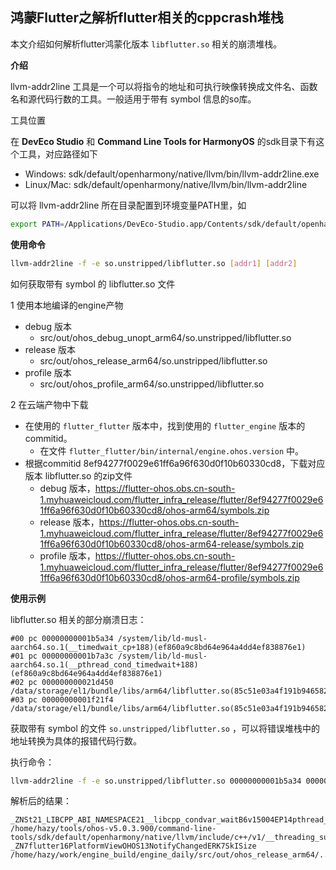 ##  鸿蒙Flutter之解析flutter相关的cppcrash堆栈

本文介绍如何解析flutter鸿蒙化版本 `libflutter.so` 相关的崩溃堆栈。

**介绍**

llvm-addr2line 工具是一个可以将指令的地址和可执行映像转换成文件名、函数名和源代码行数的工具。一般适用于带有 symbol 信息的so库。

工具位置

在 **DevEco Studio** 和 **Command Line Tools for HarmonyOS** 的sdk目录下有这个工具，对应路径如下

- Windows: sdk/default/openharmony/native/llvm/bin/llvm-addr2line.exe
- Linux/Mac: sdk/default/openharmony/native/llvm/bin/llvm-addr2line

可以将 llvm-addr2line 所在目录配置到环境变量PATH里，如

```sh
export PATH=/Applications/DevEco-Studio.app/Contents/sdk/default/openharmony/native/llvm/bin:$PATH
```



**使用命令**

```sh
llvm-addr2line -f -e so.unstripped/libflutter.so [addr1] [addr2]
```



如何获取带有 symbol 的 libflutter.so 文件

1 使用本地编译的engine产物

- debug 版本
  - src/out/ohos_debug_unopt_arm64/so.unstripped/libflutter.so
- release 版本
  - src/out/ohos_release_arm64/so.unstripped/libflutter.so
- profile 版本
  - src/out/ohos_profile_arm64/so.unstripped/libflutter.so

2 在云端产物中下载

- 在使用的 `flutter_flutter` 版本中，找到使用的 `flutter_engine` 版本的commitid。
  - 在文件 `flutter_flutter/bin/internal/engine.ohos.version` 中。
- 根据commitid 8ef94277f0029e61ff6a96f630d0f10b60330cd8，下载对应版本 libflutter.so 的zip文件
  - debug 版本，https://flutter-ohos.obs.cn-south-1.myhuaweicloud.com/flutter_infra_release/flutter/8ef94277f0029e61ff6a96f630d0f10b60330cd8/ohos-arm64/symbols.zip
  - release 版本，https://flutter-ohos.obs.cn-south-1.myhuaweicloud.com/flutter_infra_release/flutter/8ef94277f0029e61ff6a96f630d0f10b60330cd8/ohos-arm64-release/symbols.zip
  - profile 版本，https://flutter-ohos.obs.cn-south-1.myhuaweicloud.com/flutter_infra_release/flutter/8ef94277f0029e61ff6a96f630d0f10b60330cd8/ohos-arm64-profile/symbols.zip



**使用示例**

libflutter.so 相关的部分崩溃日志：

```log
#00 pc 00000000001b5a34 /system/lib/ld-musl-aarch64.so.1(__timedwait_cp+188)(ef860a9c8bd64e964a4dd4ef838876e1)
#01 pc 00000000001b7a3c /system/lib/ld-musl-aarch64.so.1(__pthread_cond_timedwait+188)(ef860a9c8bd64e964a4dd4ef838876e1)
#02 pc 000000000021d450 /data/storage/el1/bundle/libs/arm64/libflutter.so(85c51e03a4f191b946582701e79e1be4a0c83959)
#03 pc 00000000001f21f4 /data/storage/el1/bundle/libs/arm64/libflutter.so(85c51e03a4f191b946582701e79e1be4a0c83959)
```

获取带有 symbol 的文件 `so.unstripped/libflutter.so` ，可以将错误堆栈中的地址转换为具体的报错代码行数。

执行命令：

```sh
llvm-addr2line -f -e so.unstripped/libflutter.so 00000000001b5a34 00000000001b7a3c 000000000021d450 00000000001f21f4
```

解析后的结果：

```log
_ZNSt21_LIBCPP_ABI_NAMESPACE21__libcpp_condvar_waitB6v15004EP14pthread_cond_tP15pthread_mutex_t
/home/hazy/tools/ohos-v5.0.3.900/command-line-tools/sdk/default/openharmony/native/llvm/include/c++/v1/__threading_support:335
_ZN7flutter16PlatformViewOHOS13NotifyChangedERK7SkISize
/home/hazy/work/engine_build/engine_daily/src/out/ohos_release_arm64/../../flutter/shell/platform/ohos/platform_view_ohos.cpp:192
```